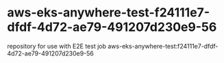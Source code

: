 # aws-eks-anywhere-test-f24111e7-dfdf-4d72-ae79-491207d230e9-56
repository for use with E2E test job aws-eks-anywhere-test:f24111e7-dfdf-4d72-ae79-491207d230e9-56
